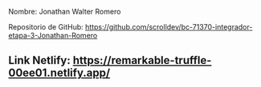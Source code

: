 Nombre: Jonathan Walter Romero

Repositorio de GitHub: https://github.com/scrolldev/bc-71370-integrador-etapa-3-Jonathan-Romero

Link Netlify: https://remarkable-truffle-00ee01.netlify.app/
---------------------------------------------
